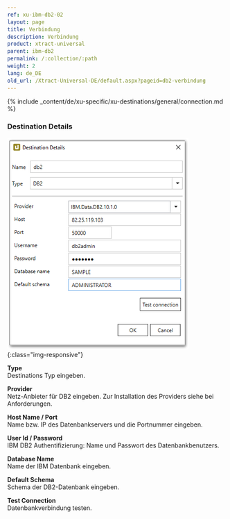 ```yaml
---
ref: xu-ibm-db2-02
layout: page
title: Verbindung
description: Verbindung
product: xtract-universal
parent: ibm-db2
permalink: /:collection/:path
weight: 2
lang: de_DE
old_url: /Xtract-Universal-DE/default.aspx?pageid=db2-verbindung
---
```


{% include _content/de/xu-specific/xu-destinations/general/connection.md %}	

### Destination Details

![DB2-Connection](/img/content/DB2-Connection.png){:class="img-responsive"}

**Type**<br>
Destinations Typ eingeben.

**Provider**<br>
Netz-Anbieter für DB2 eingeben. Zur Installation des Providers siehe bei Anforderungen.

**Host Name / Port** <br>
Name bzw. IP des Datenbankservers und die Portnummer eingeben.

**User Id / Password** <br>
IBM DB2 Authentifizierung: Name und Passwort des Datenbankbenutzers.

**Database Name** <br>
Name der IBM Datenbank eingeben.

**Default Schema** <br>
Schema der DB2-Datenbank eingeben.

**Test Connection** <br>
Datenbankverbindung testen. 